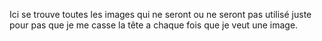 Ici se trouve toutes les images qui ne seront ou ne seront pas utilisé juste pour pas que je me casse la tête a chaque fois que je veut une image.
